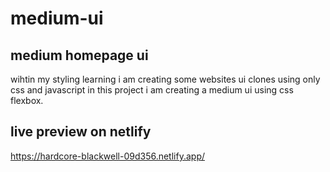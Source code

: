 # medium-ui


## medium homepage ui

wihtin my styling learning i am creating some websites ui clones using only css and javascript
in this project i am creating a medium ui using css flexbox.

## live preview on netlify

https://hardcore-blackwell-09d356.netlify.app/
